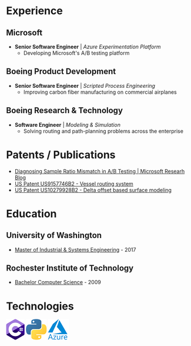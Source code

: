 # Experience

## Microsoft
- **Senior Software Engineer** | *Azure Experimentation Platform*
    - Developing Microsoft's A/B testing platform

## Boeing Product Development
- **Senior Software Engineer** | *Scripted Process Engineering*
    - Improving carbon fiber manufacturing on commercial airplanes

## Boeing Research & Technology
- **Software Engineer** | *Modeling & Simulation*
    - Solving routing and path-planning problems across the enterprise 

# Patents / Publications
- [Diagnosing Sample Ratio Mismatch in A/B Testing | Microsoft Researh Blog](https://aka.ms/exp/DiagnosingSRM)
- [US Patent US9157746B2 - Vessel routing system](https://patents.google.com/patent/US9157746B2/en)
- [US Patent US10279928B2 - Delta offset based surface modeling](https://patents.google.com/patent/US10279928B2/en) 

# Education
## University of Washington 
 - [Master of Industrial & Systems Engineering](https://ise.washington.edu/students/MISE) - 2017

## Rochester Institute of Technology 
- [Bachelor Computer Science](https://www.rit.edu/computing/department-computer-science) - 2009

# Technologies
![C#](csharp_logo.png) ![python](python_logo.png) ![azure](azure_logo.png)